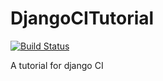 # DjangoCITutorial

[![Build Status](https://travis-ci.org/zunware/DjangoCITutorial.svg?branch=master)](https://travis-ci.org/zunware/DjangoCITutorial)

A tutorial for django CI
